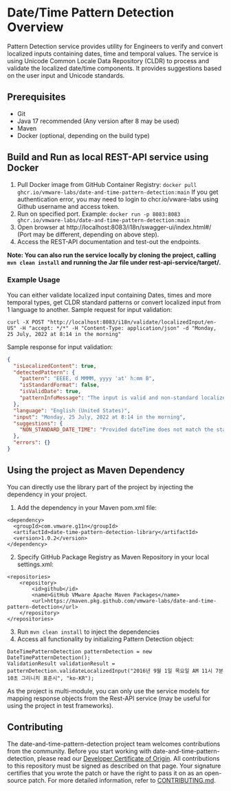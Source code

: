# Date/Time Pattern Detection Overview
Pattern Detection service provides utility for Engineers to verify and convert localized inputs containing
dates, time and temporal values. The service is using Unicode Common Locale Data Repository (CLDR) to process and
validate the localized date/time components. It provides suggestions based on the user input and Unicode standards.

## Prerequisites

* Git
* Java 17 recommended (Any version after 8 may be used)
* Maven
* Docker (optional, depending on the build type)

## Build and Run as local REST-API service using Docker

1. Pull Docker image from GitHub Container Registry: `docker pull ghcr.io/vmware-labs/date-and-time-pattern-detection:main` 
If you get authentication error, you may need to login to chcr.io/vware-labs using Github username and access token.
2. Run on specified port. Example: `docker run -p 8083:8083 ghcr.io/vmware-labs/date-and-time-pattern-detection:main`
3. Open browser at http://localhost:8083/i18n/swagger-ui/index.html#/ (Port may be different, depending on above step).
4. Access the REST-API documentation and test-out the endpoints.

**Note: You can also run the service locally by cloning the project, calling `mvn clean install` and running the Jar file under rest-api-service/target/.** 

### Example Usage

You can either validate localized input containing Dates, times and more temporal types, get CLDR standard patterns or
convert localized input from 1 language to another. Sample request for input validation:

```
curl -X POST "http://localhost:8083/i18n/validate/localizedInput/en-US" -H "accept: */*" -H "Content-Type: application/json" -d "Monday, 25 July, 2022 at 8:14 in the morning"
```  

Sample response for input validation:

```json
{
  "isLocalizedContent": true,
  "detectedPattern": {
    "pattern": "EEEE, d MMMM, yyyy 'at' h:mm B",
    "isStandardFormat": false,
    "isValidDate": true,
    "patternInfoMessage": "The input is valid and non-standard localized date+time."
  },
  "language": "English (United States)",
  "input": "Monday, 25 July, 2022 at 8:14 in the morning",
  "suggestions": {
    "NON_STANDARD_DATE_TIME": "Provided dateTime does not match the standard CLDR dateTime patterns: [M/d/yy, h:mm a, MMM d, y, h:mm:ss a, MMMM d, y 'at' h:mm:ss a z, EEEE, MMMM d, y 'at' h:mm:ss a zzzz]"
  },
  "errors": {}
}
```

## Using the project as Maven Dependency
You can directly use the library part of the project by injecting the dependency in your project.
1. Add the dependency in your Maven pom.xml file:
```
<dependency>
  <groupId>com.vmware.g11n</groupId>
  <artifactId>date-time-pattern-detection-library</artifactId>
  <version>1.0.2</version>
</dependency>
```
2. Specify GitHub Package Registry as Maven Repository in your local settings.xml:
```
<repositories>
    <repository>
        <id>github</id>
        <name>GitHub VMware Apache Maven Packages</name>
        <url>https://maven.pkg.github.com/vmware-labs/date-and-time-pattern-detection</url>
    </repository>
</repositories>
```
3. Run `mvn clean install` to inject the dependencies
4. Access all functionality by initializing Pattern Detection object:
```
DateTimePatternDetection patternDetection = new DateTimePatternDetection();
ValidationResult validationResult = patternDetection.validateLocalizedInput("2016년 9월 1일 목요일 AM 11시 7분 10초 그리니치 표준시", "ko-KR");
```
As the project is multi-module, you can only use the service models for mapping response objects from the Rest-API service (may be useful for using the project in test frameworks). 
## Contributing

The date-and-time-pattern-detection project team welcomes contributions from the community. Before you start working with date-and-time-pattern-detection, please
read our [Developer Certificate of Origin](https://cla.vmware.com/dco). All contributions to this repository must be
signed as described on that page. Your signature certifies that you wrote the patch or have the right to pass it on
as an open-source patch. For more detailed information, refer to [CONTRIBUTING.md](CONTRIBUTING.md).